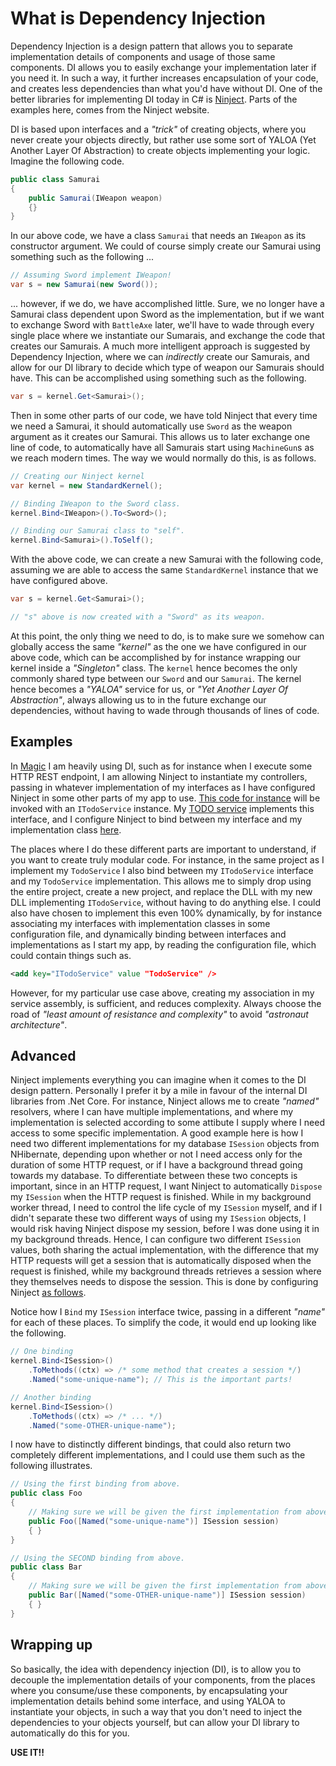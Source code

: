# What is Dependency Injection

Dependency Injection is a design pattern that allows you to separate implementation details of components and usage of those same components.
DI allows you to easily exchange your implementation later if you need it. In such a way, it further increases encapsulation
of your code, and creates less dependencies than what you'd have without DI. One of the better libraries for implementing DI
today in C# is [Ninject](http://www.ninject.org/). Parts of the examples here, comes from the Ninject website.

DI is based upon interfaces and a _"trick"_ of creating objects, where you never create your objects directly, but rather
use some sort of YALOA (Yet Another Layer Of Abstraction) to create objects implementing your logic. Imagine the following code.

```csharp
public class Samurai
{
    public Samurai(IWeapon weapon)
    {}
}
```

In our above code, we have a class `Samurai` that needs an `IWeapon` as its constructor argument. We could of course
simply create our Samurai using something such as the following ...

```csharp
// Assuming Sword implement IWeapon!
var s = new Samurai(new Sword());
```

... however, if we do, we have accomplished little. Sure, we no longer have a Samurai class dependent upon Sword as
the implementation, but if we want to exchange Sword with `BattleAxe` later, we'll have to wade through every single place
where we instantiate our Sumarais, and exchange the code that creates our Samurais. A much more intelligent approach
is suggested by Dependency Injection, where we can _indirectly_ create our Samurais, and allow for our DI library to
decide which type of weapon our Samurais should have. This can be accomplished using something such as the following.

```csharp
var s = kernel.Get<Samurai>();
```

Then in some other parts of our code, we have told Ninject that every time we need a Samurai, it should automatically
use `Sword` as the weapon argument as it creates our Samurai. This allows us to later exchange one line of code, to
automatically have all Samurais start using `MachineGun`s as we reach modern times. The way we would normally do this,
is as follows.

```csharp
// Creating our Ninject kernel
var kernel = new StandardKernel();

// Binding IWeapon to the Sword class.
kernel.Bind<IWeapon>().To<Sword>();

// Binding our Samurai class to "self".
kernel.Bind<Samurai>().ToSelf();
```

With the above code, we can create a new Samurai with the following code, assuming we are able to access the same `StandardKernel` instance
that we have configured above.

```csharp
var s = kernel.Get<Samurai>();

// "s" above is now created with a "Sword" as its weapon.
```

At this point, the only thing we need to do, is to make sure we somehow can globally access the same _"kernel"_ as the one we have configured
in our above code, which can be accomplished by for instance wrapping our kernel inside a _"Singleton"_ class. The `kernel` hence becomes
the only commonly shared type between our `Sword` and our `Samurai`. The kernel hence becomes a _"YALOA"_ service for us, or _"Yet Another Layer
Of Abstraction"_, always allowing us to in the future exchange our dependencies, without having to wade through thousands of lines of code.

## Examples

In [Magic](https://github.com/polterguy/magic) I am heavily using DI, such as for instance when I execute some HTTP REST endpoint, I
am allowing Ninject to instantiate my controllers, passing in whatever implementation of my interfaces as I have configured Ninject in some
other parts of my app to use. [This code for instance](https://github.com/polterguy/magic/blob/v2.2/modules/magic.todo/magic.todo.web.controller/TodosController.cs)
will be invoked with an `ITodoService` instance. My [TODO service](https://github.com/polterguy/magic/blob/v2.2/modules/magic.todo/magic.todo.services/TodoService.cs)
implements this interface, and I configure Ninject to bind between my interface and my implementation 
class [here](https://github.com/polterguy/magic/blob/v2.2/modules/magic.todo/magic.todo.services/init/ConfigureNinject.cs#L17).

The places where I do these different parts are important to understand, if you want to create truly modular code. For instance, in the same
project as I implement my `TodoService` I also bind between my `ITodoService` interface and my `TodoService` implementation. This allows
me to simply drop using the entire project, create a new project, and replace the DLL with my new DLL implementing `ITodoService`, without 
having to do anything else. I could also have chosen to implement this even 100% dynamically, by for instance associating my interfaces
with implementation classes in some configuration file, and dynamically binding between interfaces and implementations as I start my app,
by reading the configuration file, which could contain things such as.

```xml
<add key="ITodoService" value "TodoService" />
```

However, for my particular use case above, creating my association in my service assembly, is sufficient, and reduces complexity. Always
choose the road of _"least amount of resistance and complexity"_ to avoid _"astronaut architecture"_.

## Advanced

Ninject implements everything you can imagine when it comes to the DI design pattern. Personally I prefer it by a mile in favour of the
internal DI libraries from .Net Core. For instance, Ninject allows me to create _"named"_ resolvers, where I can have multiple implementations,
and where my implementation is selected according to some attibute I supply where I need access to some specific implementation. A good example
here is how I need two different implementations for my database `ISession` objects from NHibernate, depending upon whether or not I need 
access only for the duration of some HTTP request, or if I have a background thread going towards my database. To differentiate between these
two concepts is important, since in an HTTP request, I want Ninject to automatically `Dispose` my `ISession` when the HTTP request is
finished. While in my background worker thread, I need to control the life cycle of my `ISession` myself, and if I didn't separate
these two different ways of using my `ISession` objects, I would risk having Ninject dispose my session, before I was done using it in my
background threads. Hence, I can configure two different `ISession` values, both sharing the actual implementation, with the difference that
my HTTP requests will get a session that is automatically disposed when the request is finished, while my background threads retrieves a
session where they themselves needs to dispose the session. This is done by configuring
Ninject [as follows](https://github.com/polterguy/magic/blob/v2.2/magic.backend/init/InitializeDatabase.cs#L39).

Notice how I `Bind` my `ISession` interface twice, passing in a different _"name"_ for each of these places. To simplify the code, it
would end up looking like the following.

```csharp
// One binding
kernel.Bind<ISession>()
    .ToMethods((ctx) => /* some method that creates a session */)
    .Named("some-unique-name"); // This is the important parts!

// Another binding
kernel.Bind<ISession>()
    .ToMethods((ctx) => /* ... */)
    .Named("some-OTHER-unique-name");
```

I now have to distinctly different bindings, that could also return two completely different implementations, and I could use
them such as the following illustrates.

```csharp
// Using the first binding from above.
public class Foo
{
    // Making sure we will be given the first implementation from above.
    public Foo([Named("some-unique-name")] ISession session)
    { }
}

// Using the SECOND binding from above.
public class Bar
{
    // Making sure we will be given the first implementation from above.
    public Bar([Named("some-OTHER-unique-name")] ISession session)
    { }
}
```

## Wrapping up

So basically, the idea with dependency injection (DI), is to allow you to decouple the implementation details of your components,
from the places where you consume/use these components, by encapsulating your implementation details behind some interface, and
using YALOA to instantiate your objects, in such a way that you don't need to inject the dependencies to your objects yourself,
but can allow your DI library to automatically do this for you.

**USE IT!!**

